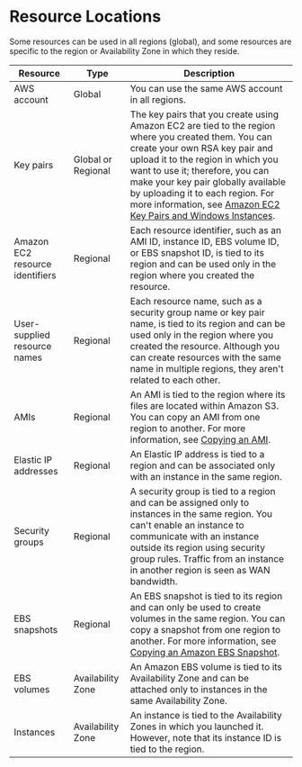 # Resource Locations<a name="resources"></a>

Some resources can be used in all regions \(global\), and some resources are specific to the region or Availability Zone in which they reside\. 


| Resource | Type | Description | 
| --- | --- | --- | 
|  AWS account  |  Global  |  You can use the same AWS account in all regions\.  | 
|  Key pairs  |  Global or Regional  |  The key pairs that you create using Amazon EC2 are tied to the region where you created them\. You can create your own RSA key pair and upload it to the region in which you want to use it; therefore, you can make your key pair globally available by uploading it to each region\. For more information, see [Amazon EC2 Key Pairs and Windows Instances](ec2-key-pairs.md)\.  | 
|  Amazon EC2 resource identifiers  |  Regional  |  Each resource identifier, such as an AMI ID, instance ID, EBS volume ID, or EBS snapshot ID, is tied to its region and can be used only in the region where you created the resource\.  | 
|  User\-supplied resource names  |  Regional  |  Each resource name, such as a security group name or key pair name, is tied to its region and can be used only in the region where you created the resource\. Although you can create resources with the same name in multiple regions, they aren't related to each other\.  | 
|  AMIs  |  Regional  |  An AMI is tied to the region where its files are located within Amazon S3\. You can copy an AMI from one region to another\. For more information, see [Copying an AMI](CopyingAMIs.md)\.  | 
|  Elastic IP addresses  |  Regional  |  An Elastic IP address is tied to a region and can be associated only with an instance in the same region\.  | 
|  Security groups  |  Regional  |  A security group is tied to a region and can be assigned only to instances in the same region\. You can't enable an instance to communicate with an instance outside its region using security group rules\. Traffic from an instance in another region is seen as WAN bandwidth\.  | 
|  EBS snapshots  |  Regional  |  An EBS snapshot is tied to its region and can only be used to create volumes in the same region\. You can copy a snapshot from one region to another\. For more information, see [Copying an Amazon EBS Snapshot](ebs-copy-snapshot.md)\.  | 
|  EBS volumes  |  Availability Zone  |  An Amazon EBS volume is tied to its Availability Zone and can be attached only to instances in the same Availability Zone\.  | 
|  Instances  |  Availability Zone  |  An instance is tied to the Availability Zones in which you launched it\. However, note that its instance ID is tied to the region\.  | 